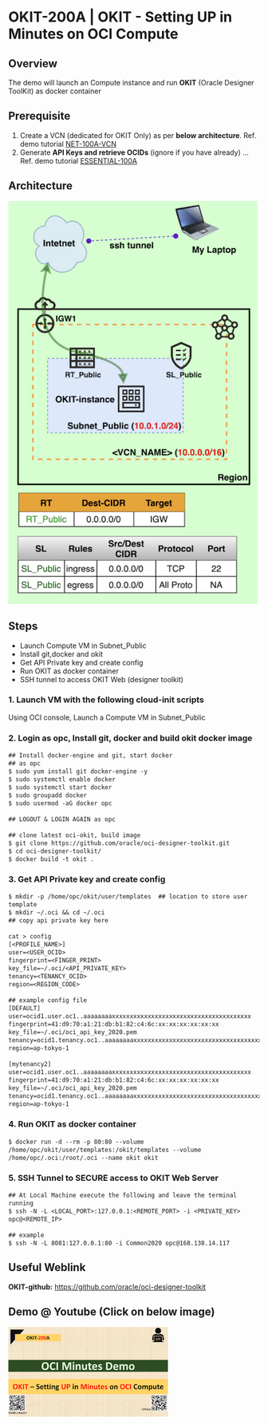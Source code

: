 # OKIT-200A | OKIT - Setting UP in Minutes on OCI Compute

## Overview

The demo will launch an Compute instance and run **OKIT** (Oracle Designer ToolKit) as docker container

## Prerequisite

1. Create a VCN (dedicated for OKIT Only) as per **below architecture**. Ref. demo tutorial [NET-100A-VCN](../NET-100A-VCN)
2. Generate **API Keys and retrieve OCIDs** (ignore if you have already) ... Ref. demo tutorial [ESSENTIAL-100A](../ESSENTIAL-100A)

## Architecture

<img src="img/OKIT-200A_arch_orig_800x800.png" width="500" alt="OKIT-200A" />

## Steps

- Launch Compute VM in Subnet_Public
- Install git,docker and okit
- Get API Private key and create config
- Run OKIT as docker container
- SSH tunnel to access OKIT Web (designer toolkit)

### 1. Launch VM with the following cloud-init scripts

Using OCI console, Launch a Compute VM in Subnet_Public

### 2. Login as opc, Install git, docker and build okit docker image

```shell
## Install docker-engine and git, start docker
## as opc
$ sudo yum install git docker-engine -y
$ sudo systemctl enable docker
$ sudo systemctl start docker
$ sudo groupadd docker
$ sudo usermod -aG docker opc

## LOGOUT & LOGIN AGAIN as opc

## clone latest oci-okit, build image
$ git clone https://github.com/oracle/oci-designer-toolkit.git
$ cd oci-designer-toolkit/
$ docker build -t okit .
```

### 3. Get API Private key and create config

```shell
$ mkdir -p /home/opc/okit/user/templates  ## location to store user template
$ mkdir ~/.oci && cd ~/.oci
## copy api private key here

cat > config
[<PROFILE_NAME>]
user=<USER_OCID>
fingerprint=<FINGER_PRINT>
key_file=~/.oci/<API_PRIVATE_KEY>
tenancy=<TENANCY_OCID>
region=<REGION_CODE>

## example config file
[DEFAULT]
user=ocid1.user.oc1..aaaaaaaaxxxxxxxxxxxxxxxxxxxxxxxxxxxxxxxxxxxxxxx
fingerprint=41:d9:70:a1:21:db:b1:82:c4:6c:xx:xx:xx:xx:xx:xx
key_file=~/.oci/oci_api_key_2020.pem
tenancy=ocid1.tenancy.oc1..aaaaaaaaxxxxxxxxxxxxxxxxxxxxxxxxxxxxxxxxxxxxxxxxxxxxxxx
region=ap-tokyo-1

[mytenancy2]
user=ocid1.user.oc1..aaaaaaaaxxxxxxxxxxxxxxxxxxxxxxxxxxxxxxxxxxxxxxx
fingerprint=41:d9:70:a1:21:db:b1:82:c4:6c:xx:xx:xx:xx:xx:xx
key_file=~/.oci/oci_api_key_2020.pem
tenancy=ocid1.tenancy.oc1..aaaaaaaaxxxxxxxxxxxxxxxxxxxxxxxxxxxxxxxxxxxxxxxxxxxxxxx
region=ap-tokyo-1
```

### 4. Run OKIT as docker container

```shell
$ docker run -d --rm -p 80:80 --volume /home/opc/okit/user/templates:/okit/templates --volume /home/opc/.oci:/root/.oci --name okit okit
```

### 5. SSH Tunnel to SECURE access to OKIT Web Server 

```shell
## At Local Machine execute the following and leave the terminal running
$ ssh -N -L <LOCAL_PORT>:127.0.0.1:<REMOTE_PORT> -i <PRIVATE_KEY> opc@<REMOTE_IP>

## example
$ ssh -N -L 8081:127.0.0.1:80 -i Common2020 opc@168.138.14.117
```



## Useful Weblink

**OKIT-github:** https://github.com/oracle/oci-designer-toolkit



## Demo @ Youtube (Click on below image)

[![ESSENTIAL-100A](img/thumbnail_320x320.png)](https://youtu.be/59uyIrfd1IY "Click to watch on YouTube")





